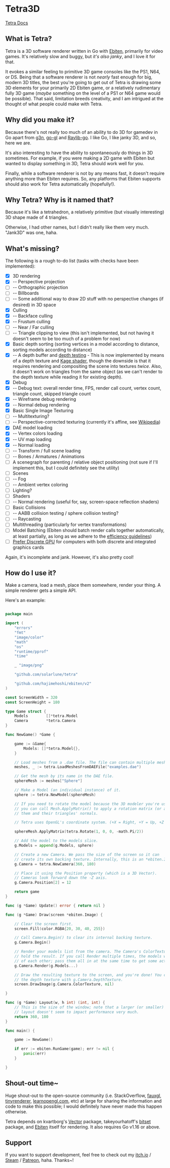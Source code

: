 # Tetra3D

[Tetra Docs](HERE)

## What is Tetra?

Tetra is a 3D software renderer written in Go with [Ebiten](https://ebiten.org/), primarily for video games. It's relatively slow and buggy, but _it's also janky_, and I love it for that.

It evokes a similar feeling to primitive 3D game consoles like the PS1, N64, or DS. Being that a software renderer is not _nearly_ fast enough for big, modern 3D titles, the best you're going to get out of Tetra is drawing some 3D elements for your primarily 2D Ebiten game, or a relatively rudimentary fully 3D game (_maybe_ something on the level of a PS1 or N64 game would be possible). That said, limitation breeds creativity, and I am intrigued at the thought of what people could make with Tetra.

## Why did you make it?

Because there's not really too much of an ability to do 3D for gamedev in Go apart from [g3n](http://g3n.rocks), [go-gl](https://github.com/go-gl/gl) and [Raylib-go](https://github.com/gen2brain/raylib-go). I like Go, I like janky 3D, and so, here we are. 

It's also interesting to have the ability to spontaneously do things in 3D sometimes. For example, if you were making a 2D game with Ebiten but wanted to display something in 3D, Tetra should work well for you.

Finally, while a software renderer is not by any means fast, it doesn't require anything more than Ebiten requires. So, any platforms that Ebiten supports should also work for Tetra automatically (hopefully!).

## Why Tetra? Why is it named that?

Because it's like a tetrahedron, a relatively primitive (but visually interesting) 3D shape made of 4 triangles. 

Otherwise, I had other names, but I didn't really like them very much. "Jank3D" was one, haha.

## What's missing?

The following is a rough to-do list (tasks with checks have been implemented):

- [x] 3D rendering
- [x] -- Perspective projection
- [ ] -- Orthographic projection
- [ ] -- Billboards
- [ ] -- Some additional way to draw 2D stuff with no perspective changes (if desired) in 3D space
- [x] Culling
- [x] -- Backface culling
- [x] -- Frustum culling
- [ ] -- Near / Far culling
- [ ] -- Triangle clipping to view (this isn't implemented, but not having it doesn't seem to be too much of a problem for now)
- [x] Basic depth sorting (sorting vertices in a model according to distance, sorting models according to distance)
- [x] -- A depth buffer and [depth testing](https://learnopengl.com/Advanced-OpenGL/Depth-testing) - This is now implemented by means of a depth texture and [Kage shader](https://ebiten.org/documents/shader.html#Shading_language_Kage), though the downside is that it requires rendering and compositing the scene into textures _twice_. Also, it doesn't work on triangles from the same object (as we can't render to the depth texture while reading it for existing depth).
- [x] Debug
- [x] -- Debug text: overall render time, FPS, render call count, vertex count, triangle count, skipped triangle count
- [x] -- Wireframe debug rendering
- [x] -- Normal debug rendering
- [x] Basic Single Image Texturing
- [ ] -- Multitexturing?
- [ ] -- Perspective-corrected texturing (currently it's affine, see [Wikipedia](https://en.wikipedia.org/wiki/Texture_mapping#Affine_texture_mapping))
- [x] DAE model loading
- [x] -- Vertex colors loading
- [x] -- UV map loading
- [x] -- Normal loading
- [ ] -- Transform / full scene loading
- [ ] -- Bones / Armatures / Animations
- [ ] A scenegraph for parenting / relative object positioning (not sure if I'll implement this, but I could definitely see the utility)
- [ ] Scenes
- [ ] -- Fog
- [ ] -- Ambient vertex coloring
- [ ] Lighting?
- [ ] Shaders
- [ ] -- Normal rendering (useful for, say, screen-space reflection shaders)
- [ ] Basic Collisions
- [ ] -- AABB collision testing / sphere collision testing?
- [ ] -- Raycasting
- [ ] Multithreading (particularly for vertex transformations)
- [ ] Model Batching (Ebiten should batch render calls together automatically, at least partially, as long as we adhere to the [efficiency guidelines](https://ebiten.org/documents/performancetips.html#Make_similar_draw_function_calls_successive))
- [ ] [Prefer Discrete GPU](https://github.com/silbinarywolf/preferdiscretegpu) for computers with both discrete and integrated graphics cards

Again, it's incomplete and jank. However, it's also pretty cool!

## How do I use it?

Make a camera, load a mesh, place them somewhere, render your thing. A simple renderer gets a simple API.

Here's an example:

```go

package main

import (
	"errors"
	"fmt"
	"image/color"
	"math"
	"os"
	"runtime/pprof"
	"time"

	_ "image/png"

	"github.com/solarlune/tetra"

	"github.com/hajimehoshi/ebiten/v2"
)

const ScreenWidth = 320
const ScreenHeight = 180

type Game struct {
	Models        []*tetra.Model
	Camera        *tetra.Camera
}

func NewGame() *Game {

	game := &Game{
		Models: []*tetra.Model{},
	}

	// Load meshes from a .dae file. The file can contain multiple meshes, so the LoadMeshes functions return maps of mesh name to *jank.Mesh.
	meshes, _ := tetra.LoadMeshesFromDAEFile("examples.dae") 

	// Get the mesh by its name in the DAE file.
	sphereMesh := meshes["Sphere"]

	// Make a Model (an individual instance) of it.
	sphere := tetra.NewModel(sphereMesh) 

	// If you need to rotate the model because the 3D modeler you're using doesn't use the same axes as Tetra (like Blender),
	// you can call Mesh.ApplyMatrix() to apply a rotation matrix (or any other kind) to the vertices, thereby rotating 
	// them and their triangles' normals.

	// Tetra uses OpenGL's coordinate system. (+X = Right, +Y = Up, +Z = Back)

	sphereMesh.ApplyMatrix(tetra.Rotate(1, 0, 0, -math.Pi/2))

	// Add the model to the models slice.
	g.Models = append(g.Models, sphere)

	// Create a new Camera. We pass the size of the screen so it can
	// create its own backing texture. Internally, this is an *ebiten.Image.
	g.Camera = tetra.NewCamera(360, 180)

	// Place it using the Position property (which is a 3D Vector).
	// Cameras look forward down the -Z axis.
	g.Camera.Position[2] = 12

	return game
}

func (g *Game) Update() error { return nil }

func (g *Game) Draw(screen *ebiten.Image) {

	// Clear the screen first.
	screen.Fill(color.RGBA{20, 30, 40, 255})

	// Call Camera.Begin() to clear its internal backing texture.
	g.Camera.Begin()

	// Render your models list from the camera. The Camera's ColorTexture will then 
	// hold the result. If you call Render multiple times, the models will draw on top
	// of each other; pass them all in at the same time to get some actual depth.
	g.Camera.Render(g.Models...) 

	// Draw the resulting texture to the screen, and you're done! You can also visualize
	// the depth texture with g.Camera.DepthTexture.
	screen.DrawImage(g.Camera.ColorTexture, nil) 

}

func (g *Game) Layout(w, h int) (int, int) {
	// This is the size of the window; note that a larger (or smaller) 
	// layout doesn't seem to impact performance very much.
	return 360, 180
}

func main() {

	game := NewGame()

	if err := ebiten.RunGame(game); err != nil {
		panic(err)
	}

}


```

## Shout-out time~

Huge shout-out to the open-source community (i.e. StackOverflow, [fauxgl](https://github.com/fogleman/fauxgl), [tinyrenderer](https://github.com/ssloy/tinyrenderer), [learnopengl.com](https://learnopengl.com/Getting-started/Coordinate-Systems), etc) at large for sharing the information and code to make this possible; I would definitely have never made this happen otherwise.

Tetra depends on kvartborg's [Vector](https://github.com/kvartborg/vector) package, takeyourhatoff's [bitset](https://github.com/takeyourhatoff/bitset) package, and [Ebiten](https://ebiten.org/) itself for rendering. It also requires Go v1.16 or above.

## Support

If you want to support development, feel free to check out my [itch.io](https://solarlune.itch.io/masterplan) / [Steam](https://store.steampowered.com/app/1269310/MasterPlan/) / [Patreon](https://www.patreon.com/SolarLune), haha. Thanks~!